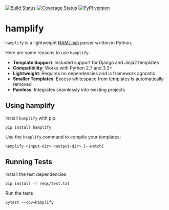 [![Build Status](https://travis-ci.org/Kangaroux/hamplify.svg?branch=master)](https://travis-ci.org/Kangaroux/hamplify)
[![Coverage Status](https://coveralls.io/repos/github/Kangaroux/hamplify/badge.svg?branch=master)](https://coveralls.io/github/Kangaroux/hamplify?branch=master)
[![PyPI version](https://badge.fury.io/py/hamplify.svg)](https://badge.fury.io/py/hamplify)

# hamplify
`hamplify` is a lightweight [HAML-ish](http://haml.info/) parser written in Python.

Here are some reasons to use `hamplify`:

- **Template Support**: Included support for Django and Jinja2 templates
- **Compatibility**: Works with Python 2.7 and 3.3+
- **Lightweight**: Requires no dependencies and is framework agnostic
- **Smaller Templates**: Excess whitespace from templates is automatically removed
- **Painless**: Integrates seamlessly into existing projects

## Using hamplify

Install `hamplify` with pip:
```
pip install hamplify
```

Use the `hamplify` command to compile your templates:
```
hamplify <input-dir> <output-dir> [--watch]
```

## Running Tests
Install the test dependencies 
```
pip install -r reqs/test.txt
```

Run the tests 
```
pytest --cov=hamplify
```